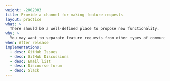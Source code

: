 ```yaml
---
weight: -2002003
title: Provide a channel for making feature requests
layout: practice
what: >
  There should be a well-defined place to propose new functionality.
why: >
  You may want to separate feature requests from other types of communication.
when: After release
implementations:
  - desc: GitHub Issues
  - desc: GitHub Discussions
  - desc: Email list
  - desc: Discourse forum
  - desc: Slack
---
```

